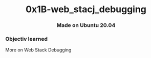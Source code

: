 <h1 align="center">0x1B-web_stacj_debugging</h1>

<h3 align="center">Made on Ubuntu 20.04</h3>

<h3>Objectiv learned</h3>

<p>More on Web Stack Debugging</p>
